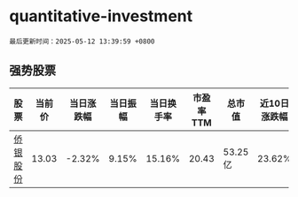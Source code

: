 # quantitative-investment

`最后更新时间：2025-05-12 13:39:59 +0800`

## 强势股票

|股票|当前价|当日涨跌幅|当日振幅|当日换手率|市盈率TTM|总市值|近10日涨跌幅|
|----|----|----|----|----|----|----|----|
|[侨银股份](https://xueqiu.com/S/SZ002973)|13.03|-2.32%|9.15%|15.16%|20.43|53.25亿|23.62%|
